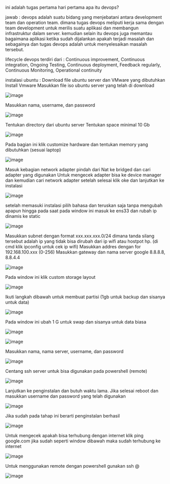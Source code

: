 ini adalah tugas pertama hari pertama
apa itu devops?

jawab : devops adalah suatu bidang yang menjebatani antara development team dan operation team. dimana tugas devops meliputi kerja sama dengan team development untuk merilis suatu aplikasi dan membangun infrastruktur dalam server. kemudian selain itu devops juga memantau bagaimana aplikasi ketika sudah dijalankan apakah terjadi masalah dan sebagainya dan tugas devops adalah untuk menyelesaikan masalah tersebut.

lifecycle devops terdiri dari :
Continuous improvement, Continuous integration, Ongoing Testing, Continuous deployment, Feedback regularly, Continuous Monitoring, Operational continuity

instalasi ubuntu :
Download file ubuntu server dan VMware yang dibutuhkan
Install Vmware
Masukkan file iso ubuntu server yang telah di download

 ![image](https://github.com/fifa0903/devops17-dumbways-faizal/assets/132969781/3c21cd81-823a-45f8-9c42-9be03a075c9a)
 
Masukkan nama, username, dan password

 ![image](https://github.com/fifa0903/devops17-dumbways-faizal/assets/132969781/b755b98c-1087-42e8-915b-c12a2b7d6c20)
 
Tentukan directory dari ubuntu server
Tentukan space minimal 10 Gb

 ![image](https://github.com/fifa0903/devops17-dumbways-faizal/assets/132969781/c83a5a62-00af-4d65-a193-3843ac964f51)
 
Pada bagian ini klik customize hardware dan tentukan memory yang dibutuhkan (sesuai laptop)

![image](https://github.com/fifa0903/devops17-dumbways-faizal/assets/132969781/439345e1-22e4-4558-9b90-7f77da028274)
 
Masuk kebagian network adapter pindah dari Nat ke bridged dan cari adapter yang digunakan Untuk mengecek adapter bisa ke device manager dan kemudian cari network adapter setelah selesai klik oke dan lanjutkan ke instalasi
 
 ![image](https://github.com/fifa0903/devops17-dumbways-faizal/assets/132969781/9e8e6d78-54b0-4130-9c2a-c3abcf79e2ce)

setelah memasuki instalasi pilih bahasa dan teruskan saja tanpa mengubah apapun hingga pada saat pada window ini masuk ke ens33 dan rubah ip dinamis ke static
 
 ![image](https://github.com/fifa0903/devops17-dumbways-faizal/assets/132969781/27fe17d6-6f66-4c9e-b336-e6bb6b16ba92)

Masukkan subnet dengan format xxx.xxx.xxx.0/24 dimana tanda silang tersebut adalah ip yang tidak bisa dirubah dari ip wifi atau hostpot hp. (di cmd klik ipconfig untuk cek ip wifi)
Masukkan addres dengan for 192.168.100.xxx (0-256)
Masukkan gateway dan nama server google 8.8.8.8, 8.8.4.4 
 
 ![image](https://github.com/fifa0903/devops17-dumbways-faizal/assets/132969781/543e26f9-16c7-4e42-954a-14da4a0fc92c)

Pada window ini klik custom storage layout
 
 ![image](https://github.com/fifa0903/devops17-dumbways-faizal/assets/132969781/45b93251-5961-4f64-9a03-9ec183fd198c)

Ikuti langkah dibawah untuk membuat partisi (1gb untuk backup dan sisanya untuk data)
 
 ![image](https://github.com/fifa0903/devops17-dumbways-faizal/assets/132969781/8a769965-5e55-4c76-b2c8-7150bf1a4efb)

Pada window ini ubah 1 G untuk swap dan sisanya untuk data biasa
 
 ![image](https://github.com/fifa0903/devops17-dumbways-faizal/assets/132969781/717163e6-add2-4123-8db0-8ec7666aaa59)
 
![image](https://github.com/fifa0903/devops17-dumbways-faizal/assets/132969781/7cb5d55b-7d7a-4446-a7da-296363877acb)

Masukkan nama, nama server, username, dan password
 
 ![image](https://github.com/fifa0903/devops17-dumbways-faizal/assets/132969781/ec30fc50-0e3f-487a-815b-ea7bebd083ea)

Centang ssh server untuk bisa digunakan pada powershell (remote)
 
 ![image](https://github.com/fifa0903/devops17-dumbways-faizal/assets/132969781/1aa5da0a-989f-4742-a472-5c7eac921d70)

Lanjutkan ke penginstalan dan butuh waktu lama. Jika selesai reboot dan masukkan username dan password yang telah digunakan
 
 ![image](https://github.com/fifa0903/devops17-dumbways-faizal/assets/132969781/5b2d8119-d2eb-43ae-8fb8-efea11b94358)

Jika sudah pada tahap ini berarti penginstalan berhasil
 
 ![image](https://github.com/fifa0903/devops17-dumbways-faizal/assets/132969781/540a82c4-22e4-4e2f-8305-cce8a1b01d5b)

Untuk mengecek apakah bisa terhubung dengan internet klik ping google.com jika sudah seperti window dibawah maka sudah terhubung ke internet
 
 ![image](https://github.com/fifa0903/devops17-dumbways-faizal/assets/132969781/44035c00-5fc4-482b-aafa-3298310118fa)

Untuk menggunakan remote dengan powershell gunakan ssh <username>@<ip addres>
 
 ![image](https://github.com/fifa0903/devops17-dumbways-faizal/assets/132969781/fa345d35-e4f2-4848-b611-632b9ac6d95d)



